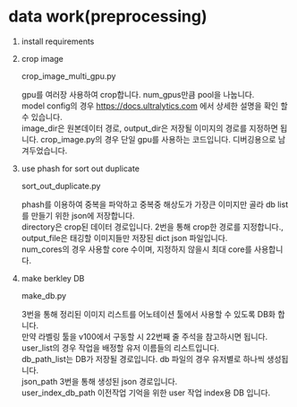 # data work(preprocessing)    
    
1. install requirements  

2. crop image
       
    crop_image_multi_gpu.py     
        
    gpu를 여러장 사용하여 crop합니다. num_gpus만큼 pool을 나눕니다.    
    model config의 경우 https://docs.ultralytics.com 에서 상세한 설명을 확인 할 수 있습니다.    
    image_dir은 원본데이터 경로, output_dir은 저장될 이미지의 경로를 지정하면 됩니다.
    crop_image.py의 경우 단일 gpu를 사용하는 코드입니다. 디버깅용으로 남겨두었습니다.

3. use phash for sort out duplicate       

    sort_out_duplicate.py     
        
    phash를 이용하여 중복을 파악하고 중복중 해상도가 가장큰 이미지만 골라 db list를 만들기 위한 json에 저장합니다.    
    directory은 crop된 데이터 경로입니다. 2번을 통해 crop한 경로를 지정합니다., output_file은 태깅할 이미지들만 저장된 dict json 파일입니다.    
    num_cores의 경우 사용할 core 수이며, 지정하지 않을시 최대 core를 사용합니다.    

4. make berkley DB    
    
    make_db.py    
        
    3번을 통해 정리된 이미지 리스트를 어노테이션 툴에서 사용할 수 있도록 DB화 합니다.    
    만약 라벨링 툴을 v100에서 구동할 시 22번째 줄 주석을 참고하시면 됩니다.    
    user_list의 경우 작업을 배정할 유저 이름들의 리스트입니다.    
    db_path_list는 DB가 저장될 경로입니다. db 파일의 경우 유저별로 하나씩 생성됩니다.    
    json_path 3번을 통해 생성된 json 경로입니다.    
    user_index_db_path 이전작업 기억을 위한 user 작업 index용 DB 입니다.

